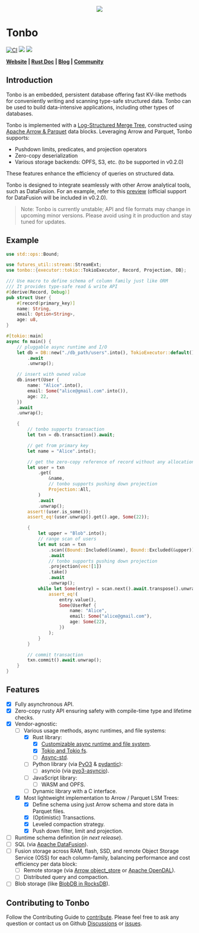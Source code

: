 <p align="center">
  <a href="https://tonbo.io">
    <picture>
      <img src="https://github.com/user-attachments/assets/f7625788-0e7f-4fb6-80cd-7f0d2306130b" />
    </picture>
  </a>
</p>

# Tonbo

<p align="left">
  <a href="https://github.com/tonbo-io/tonbo" target="_blank">
    <a href="https://github.com/tonbo-io/tonbo/actions/workflows/ci.yml"><img src="https://github.com/tonbo-io/tonbo/actions/workflows/ci.yml/badge.svg" alt="CI"></img></a>
    <a href="https://crates.io/crates/tonbo/"><img src="https://img.shields.io/crates/v/tonbo.svg"></a>
    <a href="https://github.com/tonbo-io/tonbo/blob/main/LICENSE"><img src="https://img.shields.io/crates/l/tonbo"></a>
  </a>
</p>

**[Website](https://tonbo.io/) | [Rust Doc](https://docs.rs/tonbo/latest/tonbo/) | [Blog](https://tonbo.io/blog/introducing-tonbo) | [Community](https://discord.gg/j27XVFVmJM)**

## Introduction

Tonbo is an embedded, persistent database offering fast KV-like methods for conveniently writing and scanning type-safe structured data. Tonbo can be used to build data-intensive applications, including other types of databases.

Tonbo is implemented with a [Log-Structured Merge Tree](https://en.wikipedia.org/wiki/Log-structured_merge-tree), constructed using [Apache Arrow & Parquet](https://github.com/apache/arrow-rs) data blocks. Leveraging Arrow and Parquet, Tonbo supports:
- Pushdown limits, predicates, and projection operators
- Zero-copy deserialization
- Various storage backends: OPFS, S3, etc. (to be supported in v0.2.0)

These features enhance the efficiency of queries on structured data.

Tonbo is designed to integrate seamlessly with other Arrow analytical tools, such as DataFusion. For an example, refer to this [preview](examples/datafusion.rs) (official support for DataFusion will be included in v0.2.0).

> Note: Tonbo is currently unstable; API and file formats may change in upcoming minor versions. Please avoid using it in production and stay tuned for updates.

## Example

```rust
use std::ops::Bound;

use futures_util::stream::StreamExt;
use tonbo::{executor::tokio::TokioExecutor, Record, Projection, DB};

/// Use macro to define schema of column family just like ORM
/// It provides type-safe read & write API
#[derive(Record, Debug)]
pub struct User {
    #[record(primary_key)]
    name: String,
    email: Option<String>,
    age: u8,
}

#[tokio::main]
async fn main() {
    // pluggable async runtime and I/O
    let db = DB::new("./db_path/users".into(), TokioExecutor::default())
        .await
        .unwrap();

    // insert with owned value
    db.insert(User {
        name: "Alice".into(),
        email: Some("alice@gmail.com".into()),
        age: 22,
    })
    .await
    .unwrap();

    {
        // tonbo supports transaction
        let txn = db.transaction().await;

        // get from primary key
        let name = "Alice".into();

        // get the zero-copy reference of record without any allocations.
        let user = txn
            .get(
                &name,
                // tonbo supports pushing down projection
                Projection::All,
            )
            .await
            .unwrap();
        assert!(user.is_some());
        assert_eq!(user.unwrap().get().age, Some(22));

        {
            let upper = "Blob".into();
            // range scan of users
            let mut scan = txn
                .scan((Bound::Included(&name), Bound::Excluded(&upper)))
                .await
                // tonbo supports pushing down projection
                .projection(vec![1])
                .take()
                .await
                .unwrap();
            while let Some(entry) = scan.next().await.transpose().unwrap() {
                assert_eq!(
                    entry.value(),
                    Some(UserRef {
                        name: "Alice",
                        email: Some("alice@gmail.com"),
                        age: Some(22),
                    })
                );
            }
        }

        // commit transaction
        txn.commit().await.unwrap();
    }
}

```

## Features

- [x] Fully asynchronous API.
- [x] Zero-copy rusty API ensuring safety with compile-time type and lifetime checks.
- [x] Vendor-agnostic:
  - [ ] Various usage methods, async runtimes, and file systems:
    - [x] Rust library:
      - [x] [Customizable async runtime and file system](https://github.com/from-the-basement/tonbo/blob/main/src/executor.rs#L5).
      - [x] [Tokio and Tokio fs](https://github.com/tokio-rs/tokio).
      - [ ] [Async-std](https://github.com/async-rs/async-std).
    - [ ] Python library (via [PyO3](https://github.com/PyO3/pyo3) & [pydantic](https://github.com/pydantic/pydantic)):
      - [ ] asyncio (via [pyo3-asyncio](https://github.com/awestlake87/pyo3-asyncio)).
    - [ ] JavaScript library:
      - [ ] WASM and OPFS.
    - [ ] Dynamic library with a C interface.
  - [x] Most lightweight implementation to Arrow / Parquet LSM Trees:
    - [x] Define schema using just Arrow schema and store data in Parquet files.
    - [x] (Optimistic) Transactions.
    - [x] Leveled compaction strategy.
    - [x] Push down filter, limit and projection.
- [ ] Runtime schema definition (*in next release*).
- [ ] SQL (via [Apache DataFusion](https://datafusion.apache.org/)).
- [ ] Fusion storage across RAM, flash, SSD, and remote Object Storage Service (OSS) for each column-family, balancing performance and cost efficiency per data block:
  - [ ] Remote storage (via [Arrow object_store](https://github.com/apache/arrow-rs/tree/master/object_store) or [Apache OpenDAL](https://github.com/apache/opendal)).
  - [ ] Distributed query and compaction.
- [ ] Blob storage (like [BlobDB in RocksDB](https://github.com/facebook/rocksdb/wiki/BlobDB)).

## Contributing to Tonbo
Follow the Contributing Guide to [contribute](https://github.com/tonbo-io/tonbo/blob/main/CONTRIBUTING.md).
Please feel free to ask any question or contact us on Github [Discussions](https://github.com/orgs/tonbo-io/discussions) or [issues](https://github.com/tonbo-io/tonbo/issues).
